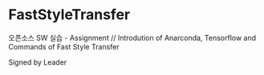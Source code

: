 ﻿# FastStyleTransfer
오픈소스 SW 실습 - Assignment // Introdution of Anarconda, Tensorflow and Commands of Fast Style Transfer

Signed by Leader
